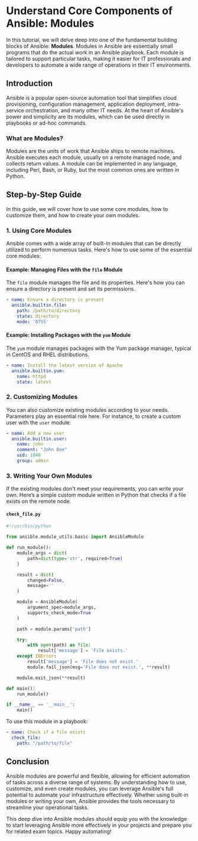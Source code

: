 # Understand Core Components of Ansible: Modules

In this tutorial, we will delve deep into one of the fundamental building blocks of Ansible: **Modules**. Modules in Ansible are essentially small programs that do the actual work in an Ansible playbook. Each module is tailored to support particular tasks, making it easier for IT professionals and developers to automate a wide range of operations in their IT environments.

## Introduction

Ansible is a popular open-source automation tool that simplifies cloud provisioning, configuration management, application deployment, intra-service orchestration, and many other IT needs. At the heart of Ansible's power and simplicity are its modules, which can be used directly in playbooks or ad-hoc commands.

### What are Modules?

Modules are the units of work that Ansible ships to remote machines. Ansible executes each module, usually on a remote managed node, and collects return values. A module can be implemented in any language, including Perl, Bash, or Ruby, but the most common ones are written in Python.

## Step-by-Step Guide

In this guide, we will cover how to use some core modules, how to customize them, and how to create your own modules.

### 1. Using Core Modules

Ansible comes with a wide array of built-in modules that can be directly utilized to perform numerous tasks. Here's how to use some of the essential core modules:

#### Example: Managing Files with the `file` Module

The `file` module manages the file and its properties. Here's how you can ensure a directory is present and set its permissions.

```yaml
- name: Ensure a directory is present
  ansible.builtin.file:
    path: /path/to/directory
    state: directory
    mode: '0755'
```

#### Example: Installing Packages with the `yum` Module

The `yum` module manages packages with the Yum package manager, typical in CentOS and RHEL distributions.

```yaml
- name: Install the latest version of Apache
  ansible.builtin.yum:
    name: httpd
    state: latest
```

### 2. Customizing Modules

You can also customize existing modules according to your needs. Parameters play an essential role here. For instance, to create a custom user with the `user` module:

```yaml
- name: Add a new user
  ansible.builtin.user:
    name: john
    comment: "John Doe"
    uid: 1040
    group: admin
```

### 3. Writing Your Own Modules

If the existing modules don't meet your requirements, you can write your own. Here’s a simple custom module written in Python that checks if a file exists on the remote node.

#### `check_file.py`

```python
#!/usr/bin/python

from ansible.module_utils.basic import AnsibleModule

def run_module():
    module_args = dict(
        path=dict(type='str', required=True)
    )

    result = dict(
        changed=False,
        message=''
    )

    module = AnsibleModule(
        argument_spec=module_args,
        supports_check_mode=True
    )

    path = module.params['path']

    try:
        with open(path) as file:
            result['message'] = 'File exists.'
    except IOError:
        result['message'] = 'File does not exist.'
        module.fail_json(msg='File does not exist.', **result)

    module.exit_json(**result)

def main():
    run_module()

if __name__ == '__main__':
    main()
```

To use this module in a playbook:

```yaml
- name: Check if a file exists
  check_file:
    path: "/path/to/file"
```

## Conclusion

Ansible modules are powerful and flexible, allowing for efficient automation of tasks across a diverse range of systems. By understanding how to use, customize, and even create modules, you can leverage Ansible's full potential to automate your infrastructure effectively. Whether using built-in modules or writing your own, Ansible provides the tools necessary to streamline your operational tasks.

This deep dive into Ansible modules should equip you with the knowledge to start leveraging Ansible more effectively in your projects and prepare you for related exam topics. Happy automating!